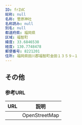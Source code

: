 ```yaml
---
ID: frZdC
総称: null
名称: 菅原神社
名称読み: null
別名: null
都道府県: 福岡県
区域: 福智町
緯度: 33.6846538
経度: 130.7748478
郵便番号: 8221201
住所: 福岡県田川郡福智町金田１３５９−１
---
```


## その他

### 参考URL

| URL | 説明          |
| --- | ------------- |
|     | OpenStreetMap |
